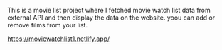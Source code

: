 This is a movie list project where I fetched movie watch list data from          
external API and then display the data on the website. yoou can add or remove films from your list.                                                                                                                                     
 
https://moviewatchlist1.netlify.app/    
